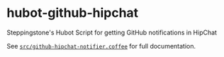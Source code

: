 # hubot-github-hipchat

Steppingstone's Hubot Script for getting GitHub notifications in HipChat

See [`src/github-hipchat-notifier.coffee`](src/github-hipchat-notifier.coffee) for full documentation.
